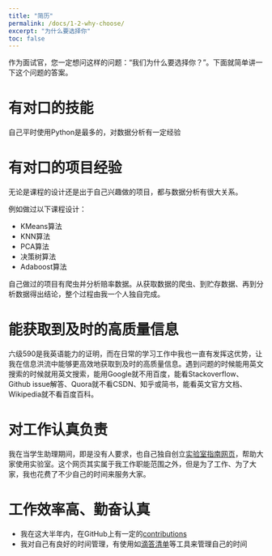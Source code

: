 ```yaml
---
title: "简历"
permalink: /docs/1-2-why-choose/
excerpt: "为什么要选择你"
toc: false
---
```


作为面试官，您一定想问这样的问题：“我们为什么要选择你？”。下面就简单讲一下这个问题的答案。

# 有对口的技能

自己平时使用Python是最多的，对数据分析有一定经验     

# 有对口的项目经验

无论是课程的设计还是出于自己兴趣做的项目，都与数据分析有很大关系。

例如做过以下课程设计：

- KMeans算法
- KNN算法
- PCA算法
- 决策树算法
- Adaboost算法

自己做过的项目有爬虫并分析赔率数据。从获取数据的爬虫、到贮存数据、再到分析数据得出结论，整个过程由我一个人独自完成。

# 能获取到及时的高质量信息

六级590是我英语能力的证明，而在日常的学习工作中我也一直有发挥这优势，让我在信息洪流中能够更高效地获取到及时的高质量信息。遇到问题的时候能用英文搜索的时候就用英文搜索，能用Google就不用百度，能看Stackoverflow、Github issue解答、Quora就不看CSDN、知乎或简书，能看英文官方文档、Wikipedia就不看百度百科。

# 对工作认真负责

我在当学生助理期间，即是没有人要求，也自己独自创立[实验室指南网页](https://neutrino3316.github.io/balyspusys)，帮助大家使用实验室。这个网页其实属于我工作职能范围之外，但是为了工作、为了大家，我也花费了不少自己的时间来服务大家。

# 工作效率高、勤奋认真

- 我在这大半年内，在GitHub上有一定的[contributions](https://github.com/Neutrino3316)
- 我对自己有良好的时间管理，有使用如[滴答清单](https://www.dida365.com)等工具来管理自己的时间

